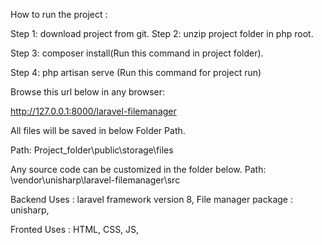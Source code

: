 
How to run the project : 

Step 1: download project from git.
Step 2: unzip project folder in php root.

Step 3: composer install(Run this command in project folder).

Step 4: php artisan serve (Run this command for project run)

Browse this url below in any browser: 

http://127.0.0.1:8000/laravel-filemanager

All files will be saved in below Folder Path.

Path: Project_folder\public\storage\files

Any source code can be customized in the folder below.
Path: \vendor\unisharp\laravel-filemanager\src

Backend Uses : 
laravel framework version 8,
File manager package : unisharp,

Fronted Uses : 
HTML,
CSS,
JS,


